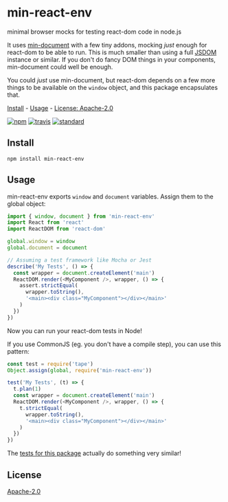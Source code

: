 # min-react-env

minimal browser mocks for testing react-dom code in node.js

It uses [min-document](https://github.com/raynos/min-document) with a few tiny addons, mocking _just_ enough for react-dom to be able to run. This is much smaller than using a full [JSDOM](https://github.com/jsdom/jsdom) instance or similar. If you don't do fancy DOM things in your components, min-document could well be enough.

You could _just_ use min-document, but react-dom depends on a few more things to be available on the `window` object, and this package encapsulates that.

[Install](#install) - [Usage](#usage) - [License: Apache-2.0](#license)

[![npm][npm-image]][npm-url]
[![travis][travis-image]][travis-url]
[![standard][standard-image]][standard-url]

[npm-image]: https://img.shields.io/npm/v/min-react-env.svg?style=flat-square
[npm-url]: https://www.npmjs.com/package/min-react-env
[travis-image]: https://img.shields.io/travis/com/goto-bus-stop/min-react-env.svg?style=flat-square
[travis-url]: https://travis-ci.com/goto-bus-stop/min-react-env
[standard-image]: https://img.shields.io/badge/code%20style-standard-brightgreen.svg?style=flat-square
[standard-url]: http://npm.im/standard

## Install

```
npm install min-react-env
```

## Usage

min-react-env exports `window` and `document` variables.
Assign them to the global object:

```js
import { window, document } from 'min-react-env'
import React from 'react'
import ReactDOM from 'react-dom'

global.window = window
global.document = document

// Assuming a test framework like Mocha or Jest
describe('My Tests', () => {
  const wrapper = document.createElement('main')
  ReactDOM.render(<MyComponent />, wrapper, () => {
    assert.strictEqual(
      wrapper.toString(),
      '<main><div class="MyComponent"></div></main>'
    )
  })
})
```

Now you can run your react-dom tests in Node!

If you use CommonJS (eg. you don't have a compile step), you can use this pattern:

```js
const test = require('tape')
Object.assign(global, require('min-react-env'))

test('My Tests', (t) => {
  t.plan(1)
  const wrapper = document.createElement('main')
  ReactDOM.render(<MyComponent />, wrapper, () => {
    t.strictEqual(
      wrapper.toString(),
      '<main><div class="MyComponent"></div></main>'
    )
  })
})
```

The [tests for this package](./test/index.js) actually do something very similar!

## License

[Apache-2.0](LICENSE.md)
